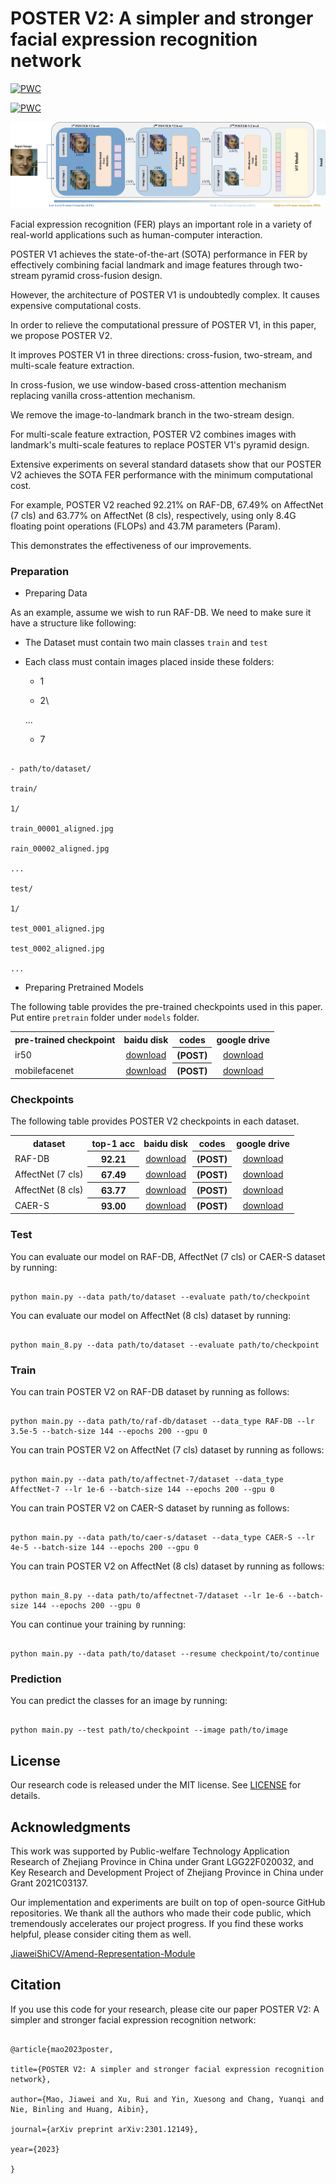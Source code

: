 
# POSTER V2: A simpler and stronger facial expression recognition network

  

[![PWC](https://img.shields.io/endpoint.svg?url=https://paperswithcode.com/badge/poster-v2-a-simpler-and-stronger-facial/facial-expression-recognition-on-affectnet)](https://paperswithcode.com/sota/facial-expression-recognition-on-affectnet?p=poster-v2-a-simpler-and-stronger-facial)

[![PWC](https://img.shields.io/endpoint.svg?url=https://paperswithcode.com/badge/poster-v2-a-simpler-and-stronger-facial/facial-expression-recognition-on-raf-db)](https://paperswithcode.com/sota/facial-expression-recognition-on-raf-db?p=poster-v2-a-simpler-and-stronger-facial)

![fig1](./figures/fig1.png)

  

Facial expression recognition (FER) plays an important role in a variety of real-world applications such as human-computer interaction.

POSTER V1 achieves the state-of-the-art (SOTA) performance in FER by effectively combining facial landmark and image features through two-stream pyramid cross-fusion design.

However, the architecture of POSTER V1 is undoubtedly complex. It causes expensive computational costs.

In order to relieve the computational pressure of POSTER V1, in this paper, we propose POSTER V2.

It improves POSTER V1 in three directions: cross-fusion, two-stream, and multi-scale feature extraction.

In cross-fusion, we use window-based cross-attention mechanism replacing vanilla cross-attention mechanism.

We remove the image-to-landmark branch in the two-stream design.

For multi-scale feature extraction, POSTER V2 combines images with landmark's multi-scale features to replace POSTER V1's pyramid design.

Extensive experiments on several standard datasets show that our POSTER V2 achieves the SOTA FER performance with the minimum computational cost.

For example, POSTER V2 reached 92.21% on RAF-DB, 67.49% on AffectNet (7 cls) and 63.77% on AffectNet (8 cls), respectively, using only 8.4G floating point operations (FLOPs) and 43.7M parameters (Param).

This demonstrates the effectiveness of our improvements.

### Preparation

- Preparing Data

As an example, assume we wish to run RAF-DB. We need to make sure it have a structure like following:

- The Dataset must contain two main classes `train` and `test`

- Each class must contain images placed inside these folders:

	- 1

	- 2\

	...

	- 7

```

- path/to/dataset/

train/

1/

train_00001_aligned.jpg

rain_00002_aligned.jpg

...

test/

1/

test_0001_aligned.jpg

test_0002_aligned.jpg

...

```

  

- Preparing Pretrained Models

The following table provides the pre-trained checkpoints used in this paper. Put entire `pretrain` folder under `models` folder.

  

<table><tbody>

<!-- START TABLE -->

<!-- TABLE HEADER -->

<th  valign="bottom">pre-trained checkpoint</th>

<th  valign="bottom">baidu disk</th>

<th  valign="bottom">codes</th>

<th  valign="bottom">google drive</th>

<!-- TABLE BODY -->

<tr><td  align="left">ir50</td>

<td  align="center"><a  href="https://pan.baidu.com/s/131P9WRQfppUtsrXv8M9RQg">download</a></td>

<th  valign="bottom">(POST)</th>

<td align="center"><a href="https://drive.google.com/file/d/17QAIPlpZUwkQzOTNiu-gUFLTqAxS-qHt/view?usp=sharing">download</a></td>

</tr>

<tr><td  align="left">mobilefacenet</td>

<td  align="center"><a  href="https://pan.baidu.com/s/1UPO8nYkr77AsJpMkyrt2ig">download</a></td>

<th  valign="bottom">(POST)</th>

<td align="center"><a href="https://drive.google.com/file/d/1SMYP5NDkmDE3eLlciN7Z4px-bvFEuHEX/view?usp=sharing">download</a></td>

</tbody></table>

  

### Checkpoints

The following table provides POSTER V2 checkpoints in each dataset.

  

<table><tbody>

<!-- START TABLE -->

<!-- TABLE HEADER -->

<th  valign="bottom">dataset</th>

<th  valign="bottom">top-1 acc</th>

<th  valign="bottom">baidu disk</th>

<th  valign="bottom">codes</th>

<th  valign="bottom">google drive</th>

<!-- TABLE BODY -->

<tr><td  align="left">RAF-DB</td>

<th  valign="bottom">92.21</th>

<td  align="center"><a  href="https://pan.baidu.com/s/1jYmrHpwoX9zAvWf3CrdIpQ">download</a></td>

<th  valign="bottom">(POST)</th>

<td  align="center"><a  href="https://drive.google.com/file/d/1aVm_hmJyZ5E_0p25XTbm3X9ophsKqCxv/view?usp=sharing">download</a></td>

<tr><td  align="left">AffectNet (7 cls)</td>

<th  valign="bottom">67.49</th>

<td  align="center"><a  href="https://pan.baidu.com/s/1fRVaiHekZxJHgPSMB5FyLA">download</a></td>

<th  valign="bottom">(POST)</th>

<td  align="center"><a  href="https://drive.google.com/file/d/1c_gp5UdlcMjIB2dZtdhXFfHOQg1OqU-D/view?usp=sharing">download</a></td>

<tr><td  align="left">AffectNet (8 cls)</td>

<th  valign="bottom">63.77</th>

<td  align="center"><a  href="https://pan.baidu.com/s/1J9ijbVp1qr74EF1yvW6Umg">download</a></td>

<th  valign="bottom">(POST)</th>

<td  align="center"><a  href="https://drive.google.com/file/d/1tdYH12vgWnIWfupuBkP3jmWS0pJtDxvh/view?usp=sharing">download</a></td>

<tr><td  align="left">CAER-S</td>

<th  valign="bottom">93.00</th>

<td  align="center"><a  href="https://pan.baidu.com/s/1-iT1gLEN-5YrYRB0-V0e6w">download</a></td>

<th  valign="bottom">(POST)</th>

<td  align="center"><a  href="https://drive.google.com/file/d/1Q7RDJxVPTkDH2rlhiAiOpSbIo1wUOqPv/view?usp=sharing">download</a></td>

</tbody></table>

  
  

### Test

  

You can evaluate our model on RAF-DB, AffectNet (7 cls) or CAER-S dataset by running:

  

```

python main.py --data path/to/dataset --evaluate path/to/checkpoint

```

  

You can evaluate our model on AffectNet (8 cls) dataset by running:

```

python main_8.py --data path/to/dataset --evaluate path/to/checkpoint

```

  

### Train

You can train POSTER V2 on RAF-DB dataset by running as follows:

```

python main.py --data path/to/raf-db/dataset --data_type RAF-DB --lr 3.5e-5 --batch-size 144 --epochs 200 --gpu 0

```

You can train POSTER V2 on AffectNet (7 cls) dataset by running as follows:

```

python main.py --data path/to/affectnet-7/dataset --data_type AffectNet-7 --lr 1e-6 --batch-size 144 --epochs 200 --gpu 0

```

You can train POSTER V2 on CAER-S dataset by running as follows:

```

python main.py --data path/to/caer-s/dataset --data_type CAER-S --lr 4e-5 --batch-size 144 --epochs 200 --gpu 0

```

You can train POSTER V2 on AffectNet (8 cls) dataset by running as follows:

```

python main_8.py --data path/to/affectnet-7/dataset --lr 1e-6 --batch-size 144 --epochs 200 --gpu 0

```

You can continue your training by running:

```

python main.py --data path/to/dataset --resume checkpoint/to/continue

```

  

### Prediction

You can predict the classes for an image by running:

```

python main.py --test path/to/checkpoint --image path/to/image

```

  

## License

  

Our research code is released under the MIT license. See [LICENSE](LICENSE) for details.

  
  
  

## Acknowledgments

  

This work was supported by Public-welfare Technology Application Research of Zhejiang Province in China under Grant LGG22F020032, and Key Research and Development Project of Zhejiang Province in China under Grant 2021C03137.

  

Our implementation and experiments are built on top of open-source GitHub repositories. We thank all the authors who made their code public, which tremendously accelerates our project progress. If you find these works helpful, please consider citing them as well.

  

[JiaweiShiCV/Amend-Representation-Module](https://github.com/JiaweiShiCV/Amend-Representation-Module)

  

## Citation

  

If you use this code for your research, please cite our paper POSTER V2: A simpler and stronger facial expression recognition network:

  

```

@article{mao2023poster,

title={POSTER V2: A simpler and stronger facial expression recognition network},

author={Mao, Jiawei and Xu, Rui and Yin, Xuesong and Chang, Yuanqi and Nie, Binling and Huang, Aibin},

journal={arXiv preprint arXiv:2301.12149},

year={2023}

}

```